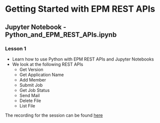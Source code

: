 # Getting Started with EPM REST APIs
## Jupyter Notebook - Python_and_EPM_REST_APIs.ipynb

### Lesson 1
 - Learn how to use Python with EPM REST APIs and Jupyter Notebooks
 - We look at the following REST APIs
   - Get Version
   - Get Application Name
   - Add Member
   - Submit Job
   - Get Job Status
   - Send Mail
   - Delete File
   - List File

The recording for the session can be found [here](https://youtu.be/XAjIf7Empks)
